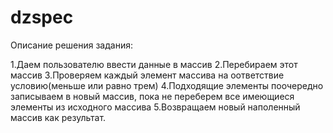 # dzspec

Описание решения задания:

1.Даем пользователю ввести данные в массив
2.Перебираем этот массив
3.Проверяем каждый элемент массива на оответствие условию(меньше или равно трем)
4.Подходящие элементы поочередно записываем в новый массив, пока не переберем все имеющиеся элементы из исходного массива
5.Возвращаем новый наполенный массив как результат.